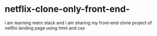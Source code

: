 # netflix-clone-only-front-end-
i am learning mern stack and i am sharing my front-end clone project of netflix landing page using html and css 
